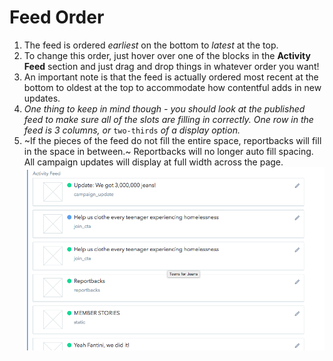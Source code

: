 # Feed Order

1. The feed is ordered _earliest_ on the bottom to _latest_ at the top.
2. To change this order, just hover over one of the blocks in the **Activity Feed** section and just drag and drop things in whatever order you want!
3. An important note is that the feed is actually ordered most recent at the bottom to oldest at the top to accommodate how contentful adds in new updates.
4. _One thing to keep in mind though - you should look at the published feed to make sure all of the slots are filling in correctly. One row in the feed is 3 columns, or_ `two-thirds` _of a display option._
5. ~If the pieces of the feed do not fill the entire space, reportbacks will fill in the space in between.~ Reportbacks will no longer auto fill spacing. All campaign updates will display at full width across the page. ![Activity Feed](../../.gitbook/assets/activity-feed%20%281%29.png)

